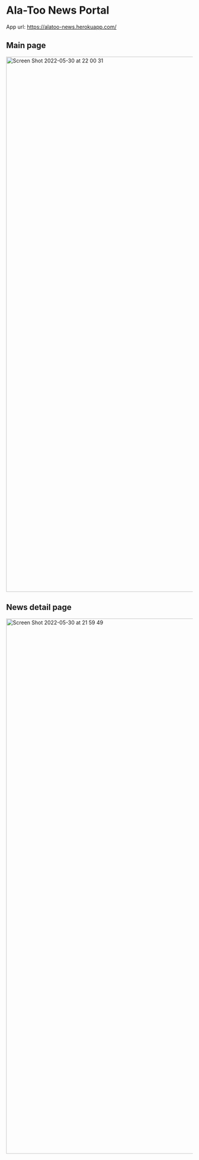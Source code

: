 # Ala-Too News Portal

App url: https://alatoo-news.herokuapp.com/

## Main page
<img width="1440" alt="Screen Shot 2022-05-30 at 22 00 31" src="https://user-images.githubusercontent.com/50268957/171196033-2c204d03-62d9-482a-b2fe-4ce74fbe6713.png">

## News detail page
<img width="1440" alt="Screen Shot 2022-05-30 at 21 59 49" src="https://user-images.githubusercontent.com/50268957/171194791-7dcc072b-e800-42a2-9083-8c31e65ef074.png">

